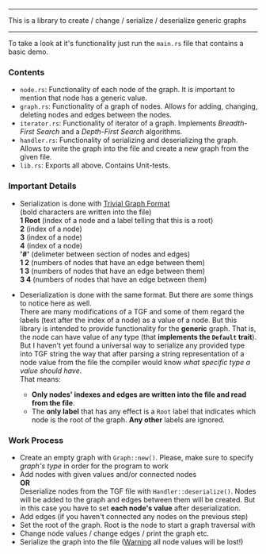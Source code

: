 ___
This is a library to create / change / serialize / deserialize generic graphs
___
To take a look at it's functionality just run the `main.rs` file that contains a basic demo.

### Contents
- `node.rs`: Functionality of each node of the graph. It is important to mention that node has a generic value. 
- `graph.rs`: Functionality of a graph of nodes. Allows for adding, changing, deleting nodes and edges between the nodes.
- `iterator.rs`: Functionality of iterator of a graph. Implements _Breadth-First Search_ and a _Depth-First Search_ algorithms.
- `handler.rs`: Functionality of serializing and deserializing the graph. Allows to write the graph into the file and create a new graph from the given file.
- `lib.rs`: Exports all above. Contains Unit-tests.

### Important Details
- Serialization is done with [Trivial Graph Format](https://en.wikipedia.org/wiki/Trivial_Graph_Format)  
  (bold characters are written into the file)   
   __1 Root__    (index of a node and a label telling that this is a root)  
   __2__         (index of a node)  
   __3__         (index of a node)  
   __4__         (index of a node)  
   __'#'__       (delimeter between section of nodes and edges)  
   __1 2__       (numbers of nodes that have an edge between them)  
   __1 3__       (numbers of nodes that have an edge between them)  
   __3 4__       (numbers of nodes that have an edge between them)  
  
- Deserialization is done with the same format. But there are some things to notice here as well.   
  There are many modifications of a TGF and some of them regard the labels (text after the index of a node) as a value of a node. But this library is    intended to provide functionality for the __generic__ graph. That is, the node 
    can have value of any type (that __implements the `Default` trait__). But I haven't yet found a universal way to serialize any provided type into TGF string the way that after parsing a string representation of a node value from the file the compiler would know _what specific type a value should have_.    
    That means:   
   - __Only nodes' indexes and edges are written into the file and read from the file__.   
   - The __only label__ that has any effect is a `Root` label that indicates which 
      node is the root of the graph. __Any other__ labels are ignored.   
### Work Process
   - Create an empty graph with `Graph::new()`. Please, make sure to specify _graph's type_ in order for the program to work  
   - Add nodes with given values and/or connected nodes   
     __OR__   
     Deserialize nodes from the TGF file with `Handler::deserialize()`. Nodes will be added to the graph and edges between them will be created. But in this case you have to set __each node's value__ after deserialization.
   - Add edges (if you haven't connected any nodes on the previous step)
   - Set the root of the graph. Root is the node to start a graph traversal with
   - Change node values / change edges / print the graph etc.
   - Serialize the graph into the file (<ins>Warning</ins> all node values will be lost!)
   
